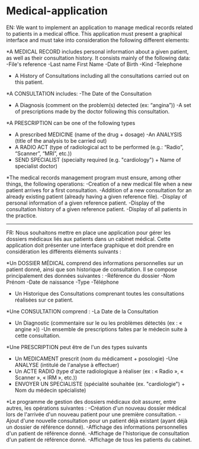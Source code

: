 # Medical-application
EN:
We want to implement an application to manage medical records related to patients in a medical office. This application must present a graphical interface and must take into consideration the following different elements:

*A MEDICAL RECORD includes personal information about a given patient, as well as their consultation history.
It consists mainly of the following data:
-File's reference
-Last name First Name
-Date of Birth
-Kind
-Telephone
- A History of Consultations including all the consultations carried out on this patient.

*A CONSULTATION includes:
-The Date of the Consultation
- A Diagnosis (comment on the problem(s) detected (ex: “angina”))
-A set of prescriptions made by the doctor following this consultation.

*A PRESCRIPTION can be one of the following types
- A prescribed MEDICINE (name of the drug + dosage)
-An ANALYSIS (title of the analysis to be carried out)
- A RADIO ACT (type of radiological act to be performed (e.g.: “Radio”, “Scanner”, “MRI”, etc.))
- SEND SPECIALIST (specialty required (e.g. "cardiology") + Name of specialist doctor)

*The medical records management program must ensure, among other things, the following operations:
-Creation of a new medical file when a new patient arrives for a first consultation.
-Addition of a new consultation for an already existing patient (already having a given reference file).
-Display of personal information of a given reference patient.
-Display of the consultation history of a given reference patient.
-Display of all patients in the practice.

---------------------------------------------------------------------------------------------------------------------------------

FR:
Nous souhaitons mettre en place une application pour gérer les dossiers médicaux liés aux patients dans un cabinet médical. Cette application doit présenter une interface graphique et doit prendre en considération les différents éléments suivants :

*Un DOSSIER MÉDICAL comprend des informations personnelles sur un patient donné, ainsi que son historique de consultation.
Il se compose principalement des données suivantes :
-Référence du dossier
-Nom Prénom
-Date de naissance
-Type
-Téléphone
- Un Historique des Consultations comprenant toutes les consultations réalisées sur ce patient.

*Une CONSULTATION comprend :
-La Date de la Consultation
- Un Diagnostic (commentaire sur le ou les problèmes détectés (ex : « angine »))
-Un ensemble de prescriptions faites par le médecin suite à cette consultation.

*Une PRESCRIPTION peut être de l'un des types suivants
- Un MEDICAMENT prescrit (nom du médicament + posologie)
-Une ANALYSE (intitulé de l'analyse à effectuer)
- Un ACTE RADIO (type d'acte radiologique à réaliser (ex : « Radio », « Scanner », « IRM », etc.))
- ENVOYER UN SPECIALISTE (spécialité souhaitée (ex. "cardiologie") + Nom du médecin spécialiste)

*Le programme de gestion des dossiers médicaux doit assurer, entre autres, les opérations suivantes :
-Création d'un nouveau dossier médical lors de l'arrivée d'un nouveau patient pour une première consultation.
-Ajout d'une nouvelle consultation pour un patient déjà existant (ayant déjà un dossier de référence donné).
-Affichage des informations personnelles d'un patient de référence donné.
-Affichage de l'historique de consultation d'un patient de référence donné.
-Affichage de tous les patients du cabinet.
